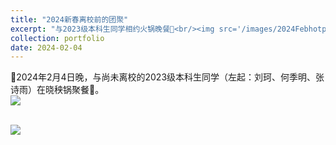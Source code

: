 ```yaml
---
title: "2024新春离校前的团聚"
excerpt: "与2023级本科生同学相约火锅晚餐🍲<br/><img src='/images/2024Febhotpot.jpg'>"
collection: portfolio
date: 2024-02-04
---
```


🤤2024年2月4日晚，与尚未离校的2023级本科生同学（左起：刘珂、何季明、张诗雨）在晓秧锅聚餐🤤。
<br/><img src='/images/2024Febhotpot.jpg'>

<br/><img src='/images/2024Febhotpot2.jpg'>
